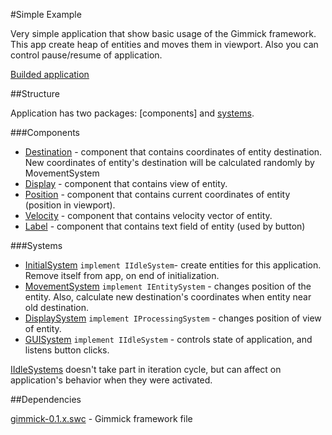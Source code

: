 #Simple Example

Very simple application that show basic usage of the Gimmick framework.
This app create heap of entities and moves them in viewport.
Also you can control pause/resume of application.

[Builded application]()

##Structure

Application has two packages: [components] and [systems]().

###Components
* [Destination]() - component that contains coordinates of entity destination. 
New coordinates of entity's destination will be calculated randomly by MovementSystem
* [Display]() - component that contains view of entity.
* [Position]() - component that contains current coordinates of entity (position in viewport).
* [Velocity]() - component that contains velocity vector of entity.
* [Label]() - component that contains text field of entity (used by button)

###Systems

* [InitialSystem](https://github.com/MerlinDS/Gimmick-Examples/tree/master/Simple-Example/src/systems/InitialSystem) 
`implement IIdleSystem`- create entities for this application. Remove itself from app, on end of initialization.
* [MovementSystem](https://github.com/MerlinDS/Gimmick-Examples/tree/master/Simple-Example/src/systems/MovementSystem) 
`implement IEntitySystem` - changes position of the entity. Also, calculate new destination's coordinates when entity near old destination.
* [DisplaySystem](https://github.com/MerlinDS/Gimmick-Examples/tree/master/Simple-Example/src/systems/DisplaySystem) 
`implement IProcessingSystem` - changes position of view of entity.
* [GUISystem](https://github.com/MerlinDS/Gimmick-Examples/tree/master/Simple-Example/src/systems/GUISystem) 
`implement IIdleSystem` - controls state of application, and listens button clicks.

[IIdleSystems]() doesn't take part in iteration cycle, but can affect on application's behavior when they were activated.

##Dependencies

[gimmick-0.1.x.swc](https://github.com/MerlinDS/Gimmick) - Gimmick framework file 